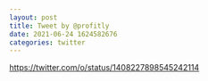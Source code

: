 ```yaml
--- 
layout: post 
title: Tweet by @profitly 
date: 2021-06-24 1624582676 
categories: twitter 
--- 
```

https://twitter.com/o/status/1408227898545242114